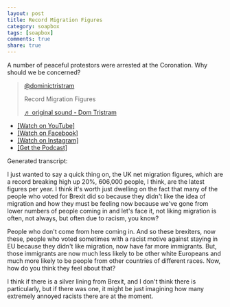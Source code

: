 ```yaml
---
layout: post
title: Record Migration Figures
category: soapbox
tags: [soapbox]
comments: true
share: true
---
```


A number of peaceful protestors were arrested at the Coronation. Why should we be concerned?

<blockquote class="tiktok-embed" cite="https://www.tiktok.com/@dominictristram/video/7237410401359645979" data-video-id="7237410401359645979" style="max-width: 605px;min-width: 325px;" > <section> <a target="_blank" title="@dominictristram" href="https://www.tiktok.com/@dominictristram?refer=embed">@dominictristram</a> <p>Record Migration Figures</p> <a target="_blank" title="♬ original sound  - Dom Tristram" href="https://www.tiktok.com/music/original-sound-Dom-Tristram-7237410319471364890?refer=embed">♬ original sound  - Dom Tristram</a> </section> </blockquote> <script async src="https://www.tiktok.com/embed.js"></script>

<ul>
<li><a href="https://youtu.be/eRSPD5tOtSY">[Watch on YouTube]</a></li>
<li><a href="https://www.facebook.com/reel/3754749211419273">[Watch on Facebook]</a></li>
<li><a href="https://www.instagram.com/reel/Css0X5DJ2QE/">[Watch on Instagram]</a></li>
<li><a href="https://podcasts.apple.com/gb/podcast/dom-tristrams-soapbox/id1377617516?i=1000612358749">[Get the Podcast]</a></li>
</ul>


Generated transcript:

I just wanted to say a quick thing on,  the UK net migration figures, which are a record breaking high up 20%, 606,000 people, I think, are the latest figures per year.  I think it's worth just dwelling on the fact that many of the people who voted for Brexit did so because they didn't like the idea of migration and how they must be feeling now because we've gone from lower numbers of people coming in and let's face it, not liking migration is often, not always, but often due to racism, you know?

People who don't come from here coming in. And so these brexiters, now these,  people who voted  sometimes with a racist motive against staying in EU because they didn't like migration, now have far more immigrants. But,  those immigrants are now much less likely to be other white Europeans and much more likely to be people from other countries of different races. Now, how do you think they feel about that?

I think if there is a silver lining from Brexit, and I don't think there is particularly, but if there was one, it might be just imagining how many extremely annoyed racists there are at the moment.
